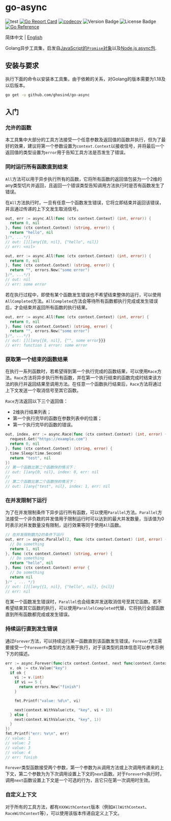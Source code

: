 # go-async

![test](https://github.com/ghosind/go-async/workflows/test/badge.svg)
[![Go Report Card](https://goreportcard.com/badge/github.com/ghosind/go-async)](https://goreportcard.com/report/github.com/ghosind/go-async)
[![codecov](https://codecov.io/gh/ghosind/go-async/branch/main/graph/badge.svg)](https://codecov.io/gh/ghosind/go-async)
![Version Badge](https://img.shields.io/github/v/release/ghosind/go-async)
![License Badge](https://img.shields.io/github/license/ghosind/go-async)
[![Go Reference](https://pkg.go.dev/badge/github.com/ghosind/go-async.svg)](https://pkg.go.dev/github.com/ghosind/go-async)

简体中文 | [English](./README.md)

Golang异步工具集，启发自[JavaScript的`Promise`对象](https://developer.mozilla.org/en-US/docs/Web/JavaScript/Reference/Global_Objects/Promise)以及[Node.js async包](https://caolan.github.io/async/v3/).

## 安装与要求

执行下面的命令以安装本工具集，由于依赖的关系，对Golang的版本需要为1.18及以后版本。

```sh
go get -u github.com/ghosind/go-async
```

## 入门

### 允许的函数

本工具集中大部分的工具方法接受一个任意参数及返回值的函数并执行，但为了最好的效果，建议将第一个参数设置为`context.Context`以接收信号，并将最后一个返回值的类型设置为`error`用于告知工具方法是否发生了错误。

### 同时运行所有函数直到结束

`All`方法可以用于异步执行所有的函数，它将所有函数的返回值包装为一个2维的any类型切片并返回，且返回一个错误类型告知调用方法执行时是否有函数发生了错误。

在`All`方法执行时，一旦有任意一个函数发生错误，它将立即结束并返回该错误，并且通过传递的上下文发生取消信号。

```go
out, err := async.All(func (ctx context.Context) (int, error)) {
  return 0, nil
}, func (ctx context.Context) (string, error)) {
  return "hello", nil
}/*, ...*/)
// out: [][]any{{0, nil}, {"hello", nil}}
// err: <nil>

out, err := async.All(func (ctx context.Context) (int, error)) {
  return 0, nil
}, func (ctx context.Context) (string, error)) {
  return "", errors.New("some error")
}/*, ...*/)
// out: nil
// err: some error
```

若在执行过程中，即使有某个函数发生错误也不希望结束整体的运行，可以使用`AllCompleted`方法。`AllCompleted`方法会等待所有函数都执行完成或发生错误后，才会结束并返回所有函数的执行结果。

```go
out, err := async.All(func (ctx context.Context) (int, error) {
  return 0, nil
}, func (ctx context.Context) (string, error) {
  return "", errors.New("some error")
}/*, ...*/)
// out: [][]any{{0, nil}, {"", some error}}}
// err: function 1 error: some error
```

### 获取第一个结束的函数结果

在执行一系列函数时，若希望得到第一个执行完成的函数结果，可以使用`Race`方法。`Race`方法将异步执行所有函数，并在第一个执行结束的函数完成时结束该方法的执行并返回结果至调用方法。在任意一个函数执行结束后，`Race`方法将通过上下文发送一个取消信号至其它函数。

`Race`方法返回以下三个返回值：

- 2维执行结果列表；
- 第一个执行完毕的函数在参数列表中的位置；
- 第一个执行完毕的函数的错误。

```go
out, index, err := async.Race(func (ctx context.Context) (int, error) {
  request.Get("https://example.com")
  return 0, nil
}, func (ctx context.Context) (string, error) {
  time.Sleep(time.Second)
  return "test", nil
})
// 第一个函数比第二个函数快的情况下：
// out: []any{0, nil}, index: 0, err: nil
//
// 第二个函数比第二个函数快的情况下：
// out: []any{"test", nil}, index: 1, err: nil
```

### 在并发限制下运行

为了在并发限制条件下异步运行所有函数，可以使用`Parallel`方法。`Parallel`方法接受一个非负数的并发值用于限制运行时可以达到的最大并发数量，当该值为0时表示对并发数量没有限制，运行效果等同于使用`All`函数。

```go
// 在并发限制数为2的条件下运行
out, err := async.Parallel(2, func (ctx context.Context) (int, error) {
  // Do something
  return 1, nil
}, func (ctx context.Context) (string, error) {
  // Do something
  return "hello", nil
}, func (ctx context.Context) error {
  // Do something
  return nil
}/* , ... */)
// out: [][]any{{1, nil}, {"hello", nil}, {nil}}
// err: nil
```

在某一个函数发生错误时，`Parallel`也会结束并发送取消信号至其它函数。若不希望结束其它函数的执行，可以使用`ParallelCompleted`代替，它将执行全部函数直到所有函数都完成或发生错误。

### 持续运行直到发生错误

通过`Forever`方法，可以持续运行某一函数直到该函数发生错误。`Forever`方法需要接受一个`ForeverFn`类型的方法用于执行，对于该类型的具体信息可以参考示例下方的描述。

```go
err := async.Forever(func(ctx context.Context, next func(context.Context)) error {
  v, ok := ctx.Value("key")
  if ok {
    vi := v.(int)
    if vi == 5 {
      return errors.New("finish")
    }

    fmt.Printf("value: %d\n", vi)

    next(context.WithValue(ctx, "key", vi + 1))
  } else {
    next(context.WithValue(ctx, "key", 1))
  }
})
fmt.Printf("err: %v\n", err)
// value: 1
// value: 2
// value: 3
// value: 4
// err: finish
```

`Forever`类型函数接受两个参数，第一个参数为从调用方法或上次调用传递来的上下文，第二个参数为为下次调用设置上下文的`next`函数。对于`ForeverFn`执行时，调用`next`函数设置上下文是一个可选的行为，且它只在第一次调用时生效。

### 自定义上下文

对于所有的工具方法，都有`XXXWithContext`版本（例如`AllWithContext`、`RaceWithContext`等），可以使用该版本传递自定义上下文。
